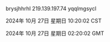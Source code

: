 brysjhhrhl 219.139.197.74 yqqlmgsycl

2024年 10月 27日 星期日 10:20:02 CST

2024年 10月 27日 星期日 02:20:02 GMT
